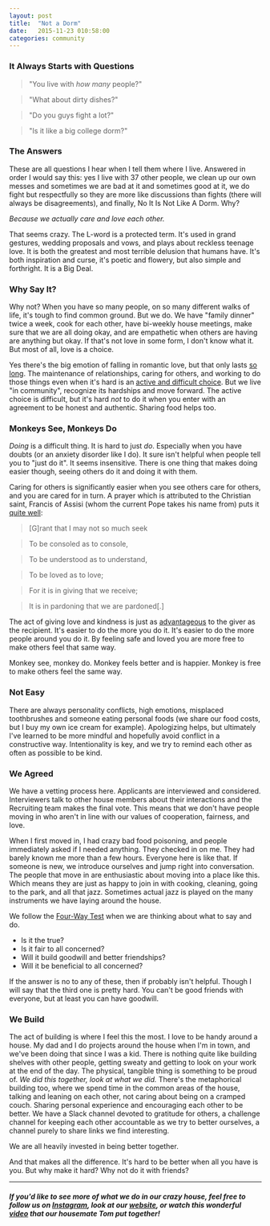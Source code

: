 ```yaml
---
layout: post
title:  "Not a Dorm"
date:   2015-11-23 010:58:00
categories: community
---
```


### It Always Starts with Questions

> "You live with _how many_ people?"

> "What about dirty dishes?"

> "Do you guys fight a lot?"

> "Is it like a big college dorm?"

### The Answers

These are all questions I hear when I tell them where I live. Answered in order I would say this: yes I live with 37 other people, we clean up our own messes and sometimes we are bad at it and sometimes good at it, we do fight but respectfully so they are more like discussions than fights (there will always be disagreements), and finally, No It Is Not Like A Dorm. Why?

_Because we actually care and love each other._

That seems crazy. The L-word is a protected term. It's used in grand gestures, wedding proposals and vows, and plays about reckless teenage love. It is both the greatest and most terrible delusion that humans have. It's both inspiration and curse, it's poetic and flowery, but also simple and forthright. It is a Big Deal.

### Why Say It?

Why not? When you have so many people, on so many different walks of life, it's tough to find common ground. But we do. We have "family dinner" twice a week, cook for each other, have bi-weekly house meetings, make sure that we are all doing okay, and are empathetic when others are having are anything but okay. If that's not love in some form, I don't know what it. But most of all, love is a choice.

Yes there's the big emotion of falling in romantic love, but that only lasts [so long](https://en.wikipedia.org/wiki/Limerence). The maintenance of relationships, caring for others, and working to do those things even when it's hard is an [active and difficult choice](https://en.wikipedia.org/wiki/The_Four_Loves#Philia-friend_bond). But we live "in community", recognize its hardships and move forward. The active choice is difficult, but it's hard _not_ to do it when you enter with an agreement to be honest and authentic. Sharing food helps too.

### Monkeys See, Monkeys Do

_Doing_ is a difficult thing. It is hard to just _do_. Especially when you have doubts (or an anxiety disorder like I do). It sure isn't helpful when people tell you to "just do it". It seems insensitive. There is one thing that makes doing easier though, seeing others do it and doing it with them.

Caring for others is significantly easier when you see others care for others, and you are cared for in turn. A prayer which is attributed to the Christian saint, Francis of Assisi (whom the current Pope takes his name from) puts it [quite well](https://en.wikipedia.org/wiki/Prayer_of_Saint_Francis#Text_and_translation):

> [G]rant that I may not so much seek

> To be consoled as to console,

> To be understood as to understand,

> To be loved as to love;

> For it is in giving that we receive;

> It is in pardoning that we are pardoned[.]

The act of giving love and kindness is just as [advantageous](http://healthland.time.com/2013/05/09/why-kindness-can-make-us-happier-healthier/) to the giver as the recipient. It's easier to do the more you do it. It's easier to do the more people around you do it. By feeling safe and loved you are more free to make others feel that same way.

Monkey see, monkey do. Monkey feels better and is happier. Monkey is free to make others feel the same way.

### Not Easy

There are always personality conflicts, high emotions, misplaced toothbrushes and someone eating personal foods (we share our food costs, but I buy my own ice cream for example). Apologizing helps, but ultimately I've learned to be more mindful and hopefully avoid conflict in a constructive way. Intentionality is key, and we try to remind each other as often as possible to be kind.

### We Agreed

We have a vetting process here. Applicants are interviewed and considered. Interviewers talk to other house members about their interactions and the Recruiting team makes the final vote. This means that we don't have people moving in who aren't in line with our values of cooperation, fairness, and love.

When I first moved in, I had crazy bad food poisoning, and people immediately asked if I needed anything. They checked in on me. They had barely known me more than a few hours. Everyone here is like that. If someone is new, we introduce ourselves and jump right into conversation. The people that move in are enthusiastic about moving into a place like this. Which means they are just as happy to join in with cooking, cleaning, going to the park, and all that jazz. Sometimes actual jazz is played on the many instruments we have laying around the house.

We follow the [Four-Way Test](https://en.wikipedia.org/wiki/The_Four-Way_Test) when we are thinking about what to say and do.

- Is it the true?
- Is it fair to all concerned?
- Will it build goodwill and better friendships?
- Will it be beneficial to all concerned?

If the answer is no to any of these, then if probably isn't helpful. Though I will say that the third one is pretty hard. You can't be good friends with everyone, but at least you can have goodwill.

### We Build

The act of building is where I feel this the most. I love to be handy around a house. My dad and I do projects around the house when I'm in town, and we've been doing that since I was a kid. There is nothing quite like building shelves with other people, getting sweaty and getting to look on your work at the end of the day. The physical, tangible thing is something to be proud of. _We did this together, look at what we did._ There's the metaphorical building too, where we spend time in the common areas of the house, talking and leaning on each other, not caring about being on a cramped couch. Sharing personal experience and encouraging each other to be better. We have a Slack channel devoted to gratitude for others, a challenge channel for keeping each other accountable as we try to better ourselves, a channel purely to share links we find interesting.

We are all heavily invested in being better together.

And that makes all the difference. It's hard to be better when all you have is you. But why make it hard? Why not do it with friends?

----
##### If you'd like to see more of what we do in our crazy house, feel free to follow us on [Instagram](https://www.instagram.com/goodmorningubuntu/), look at our [website](http://www.ubuntusf.org/), or watch this wonderful [video](https://www.youtube.com/watch?v=6joCaacjnlA) that our housemate Tom put together!
